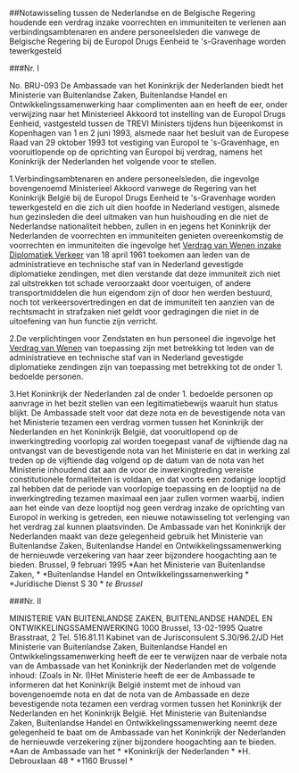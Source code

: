 <meta http-equiv='Content-Type' content='text/html; charset=utf-8' />

##Notawisseling tussen de Nederlandse en de Belgische Regering houdende een verdrag inzake voorrechten en immuniteiten te verlenen aan verbindingsambtenaren en andere personeelsleden die vanwege de Belgische Regering bij de Europol Drugs Eenheid te 's-Gravenhage worden tewerkgesteld

###Nr. I 

No. BRU-093 De Ambassade van het Koninkrijk der Nederlanden biedt het Ministerie van Buitenlandse Zaken, Buitenlandse Handel en Ontwikkelingssamenwerking haar complimenten aan en heeft de eer, onder verwijzing naar het Ministerieel Akkoord tot instelling van de Europol Drugs Eenheid, vastgesteld tussen de TREVI Ministers tijdens hun bijeenkomst in Kopenhagen van 1 en 2 juni 1993, alsmede naar het besluit van de Europese Raad van 29 oktober 1993 tot vestiging van Europol te 's-Gravenhage, en vooruitlopende op de oprichting van Europol bij verdrag, namens het Koninkrijk der Nederlanden het volgende voor te stellen. 

1.Verbindingsambtenaren en andere personeelsleden, die ingevolge bovengenoemd Ministerieel Akkoord vanwege de Regering van het Koninkrijk België bij de Europol Drugs Eenheid te 's-Gravenhage worden tewerkgesteld en die zich uit dien hoofde in Nederland vestigen, alsmede hun gezinsleden die deel uitmaken van hun huishouding en die niet de Nederlandse nationaliteit hebben, zullen in en jegens het Koninkrijk der Nederlanden de voorrechten en immuniteiten genieten overeenkomstig de voorrechten en immuniteiten die ingevolge het [Verdrag van Wenen inzake Diplomatiek Verkeer](../../../../../../../../../../../../../verdrag/vienna/convention/on/diplomatic/relations/BWBV0004345/README.md) van 18 april 1961 toekomen aan leden van de administratieve en technische staf van in Nederland gevestigde diplomatieke zendingen, met dien verstande dat deze immuniteit zich niet zal uitstrekken tot schade veroorzaakt door voertuigen, of andere transportmiddelen die hun eigendom zijn of door hen werden bestuurd, noch tot verkeersovertredingen en dat de immuniteit ten aanzien van de rechtsmacht in strafzaken niet geldt voor gedragingen die niet in de uitoefening van hun functie zijn verricht.

2.De verplichtingen voor Zendstaten en hun personeel die ingevolge het [Verdrag van Wenen](../../../../../../../../../../../../../verdrag/vienna/convention/on/diplomatic/relations/BWBV0004345/README.md) van toepassing zijn met betrekking tot leden van de administratieve en technische staf van in Nederland gevestigde diplomatieke zendingen zijn van toepassing met betrekking tot de onder 1. bedoelde personen.

3.Het Koninkrijk der Nederlanden zal de onder 1. bedoelde personen op aanvrage in het bezit stellen van een legitimatiebewijs waaruit hun status blijkt. De Ambassade stelt voor dat deze nota en de bevestigende nota van het Ministerie tezamen een verdrag vormen tussen het Koninkrijk der Nederlanden en het Koninkrijk België, dat vooruitlopend op de inwerkingtreding voorlopig zal worden toegepast vanaf de vijftiende dag na ontvangst van de bevestigende nota van het Ministerie en dat in werking zal treden op de vijftiende dag volgend op de datum van de nota van het Ministerie inhoudend dat aan de voor de inwerkingtreding vereiste constitutionele formaliteiten is voldaan, en dat voorts een zodanige looptijd zal hebben dat de periode van voorlopige toepassing en de looptijd na de inwerkingtreding tezamen maximaal een jaar zullen vormen waarbij, indien aan het einde van deze looptijd nog geen verdrag inzake de oprichting van Europol in werking is getreden, een nieuwe notawisseling tot verlenging van het verdrag zal kunnen plaatsvinden. De Ambassade van het Koninkrijk der Nederlanden maakt van deze gelegenheid gebruik het Ministerie van Buitenlandse Zaken, Buitenlandse Handel en Ontwikkelingssamenwerking de hernieuwde verzekering van haar zeer bijzondere hoogachting aan te bieden. Brussel, 9 februari 1995   *Aan het Ministerie van Buitenlandse Zaken, *   *Buitenlandse Handel en Ontwikkelingssamenwerking *   *Juridische Dienst S 30 *   *te Brussel*   

###Nr. II 

MINISTERIE VAN BUITENLANDSE ZAKEN, BUITENLANDSE HANDEL EN  ONTWIKKELINGSSAMENWERKING  1000 Brussel, 13-02-1995  Quatre Brasstraat, 2  Tel. 516.81.11  Kabinet van de Jurisconsulent S.30/96.2/JD Het Ministerie van Buitenlandse Zaken, Buitenlandse Handel en Ontwikkelingssamenwerking heeft de eer te verwijzen naar de verbale nota van de Ambassade van het Koninkrijk der Nederlanden met de volgende inhoud:  (Zoals in Nr. I)Het Ministerie heeft de eer de Ambassade te informeren dat het Koninkrijk België instemt met de inhoud van bovengenoemde nota en dat de nota van de Ambassade en deze bevestigende nota tezamen een verdrag vormen tussen het Koninkrijk der Nederlanden en het Koninkrijk België. Het Ministerie van Buitenlandse Zaken, Buitenlandse Handel en Ontwikkelingssamenwerking neemt deze gelegenheid te baat om de Ambassade van het Koninkrijk der Nederlanden de hernieuwde verzekering zijner bijzondere hoogachting aan te bieden.  *Aan de Ambassade van het *   *Koninkrijk der Nederlanden *   *H. Debrouxlaan 48 *   *1160 Brussel *  
